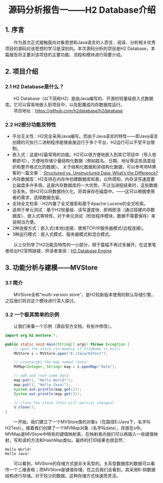 # <center>源码分析报告一——H2 Database介绍</center>
## 1. 序言
 &ensp;&ensp;&ensp;&ensp;作为首次正式接触面向对象思想和Java语言的人而言，阅读、分析相关优秀项目的源码对该思想的学习是深刻的。本次源码分析的项目是H2 Database，本篇报告将主要对该项目的主要功能、流程和模块进行简要介绍。
## 2. 项目介绍
### 2.1 H2 Database是什么？
 &ensp;&ensp;&ensp;&ensp;H2 Database（以下简称H2）是由Java编写的、开源的轻量级嵌入式数据库。它可以容易地嵌入到项目中，以及配置成内存数据库运行。<br>
 &ensp;&ensp;&ensp;&ensp;项目地址：https://github.com/h2database/h2database
### 2.2 H2部分功能及特性
- 平台无关性：H2完全采用Java编写。而由于Java语言的特性——即Java语言创建的可执行二进制程序能够直接运行于多个平台，H2运行可以不受平台限制。
- 嵌入式：这是H2最常用的功能。H2可以很方便地嵌入到其它项目中（导入依赖即可），方便地存储少量结构化数据（例如姓名、日期、地址等这些高度组织和整齐格式化的数据）。
关于结构化数据和非结构化数据，可以参考IBM博客的一篇文章： 
[Structured vs. Unstructured Data: What’s the Difference?](https://www.ibm.com/cloud/blog/structured-vs-unstructured-data)
- 内存数据库：H2支持在内存中创建数据库和表。众所周知，内存读写速度要比磁盘多许多倍。这是内存数据库的一大优势。不过当进程结束时，这些数据会丢失。但H2可以将数据持久化，将其保存在磁盘中。——这可以根据使用者的需求，选择数据去留。
- 支持全文检索：H2内置了全文搜索和基于Apache Lucene的全文检索。
- 适用于单元测试：基于H2轻量级、读写速度快、即用即消（通过搭建内存数据库）、嵌入式等特性，对于单元测试（检验程序模块，数据不需要保存）来说相当方便。
- 2种连接方式：嵌入式(本地)连接、使用TCP/IP服务器模式(远程连接)。
- 3种运行模式：嵌入式模式、服务器模式和混合模式。

&ensp;&ensp;&ensp;&ensp;以上仅列举了H2功能及特性的一小部分，限于篇幅不再过多展开。在这里笔者给出H2官网链接，供读者查阅：[H2 Database Engine](http://www.h2database.com/html/main.html)
## 3. 功能分析与建模——MVStore
### 3.1 简介
&ensp;&ensp;&ensp;&ensp;MVStore全称“multi-version store”，是H2较新版本使用的默认存储引擎。之后我们将对这个模块进行深入探讨。
### 3.2 一个极其简单的示例
&ensp;&ensp;&ensp;&ensp;让我们来看一个示例（源自官方文档，有些许修改）。
```Java
import org.h2.mvstore.*;

public static void main(String[] args) throws Exception {
    // open the store (in-memory if fileName is null)
    MVStore s = MVStore.open("E:/Java/H2Test");

    // create/get the map named "data"
    MVMap<Integer, String> map = s.openMap("data");

    // add and read some data
    map.put(1, "Hello World!");
    map.put(3, "Hello Java!");
    System.out.println(map.get(1));
    System.out.println(map.get(3));

    // close the store (this will persist changes)
    s.close();
}
```
&ensp;&ensp;&ensp;&ensp;一开始，我们建立了一个MVStore类的对象s（在路径E:/Java下，名字叫H2Test）。接着我们创建了一个MVMap对象（名字叫data），存放在s中。MVMap是MVStore中特有的键值映射表，在映射表内我们可以再插入一些键值映射，写和读的方法和HashMap类似。最终的打印结果也很显然：
```
Hello World!
Hello Java!
```
&ensp;&ensp;&ensp;&ensp;可以看到，MVStore的存储方式是非关系型的。关系型数据库的数据可以看作一个二维表格；而MVStore是键值存储，在之后我们会看到，其采用B-树数据结构进行存储。对于较少的数据，这种存储方式快速而灵活。